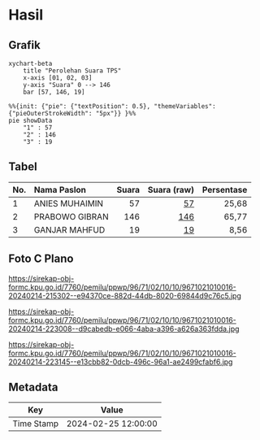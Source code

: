 # Hasil

## Grafik

```mermaid
xychart-beta
    title "Perolehan Suara TPS"
    x-axis [01, 02, 03]
    y-axis "Suara" 0 --> 146
    bar [57, 146, 19]
```

```mermaid
%%{init: {"pie": {"textPosition": 0.5}, "themeVariables": {"pieOuterStrokeWidth": "5px"}} }%%
pie showData
    "1" : 57
    "2" : 146
    "3" : 19
```

## Tabel

| No. | Nama Paslon    | Suara | Suara (raw) | Persentase |
|:--- |:-------------- | -----:| -----------:| ----------:|
| 1   | ANIES MUHAIMIN | 57    | [57][p-1]   | 25,68      |
| 2   | PRABOWO GIBRAN | 146   | [146][p-2]  | 65,77      |
| 3   | GANJAR MAHFUD  | 19    | [19][p-3]   | 8,56       |


[p-1]: https://github.com/gigit-pemilu/pemilu-2024-96-papua-barat-daya/blob/main/pilpres/hitung-suara/sub/96-papua-barat-daya/sub/71-kota-sorong/sub/02-sorong-timur/sub/1010-klamana/sub/016-tps/sub/paslon-1.txt
[p-2]: https://github.com/gigit-pemilu/pemilu-2024-96-papua-barat-daya/blob/main/pilpres/hitung-suara/sub/96-papua-barat-daya/sub/71-kota-sorong/sub/02-sorong-timur/sub/1010-klamana/sub/016-tps/sub/paslon-2.txt
[p-3]: https://github.com/gigit-pemilu/pemilu-2024-96-papua-barat-daya/blob/main/pilpres/hitung-suara/sub/96-papua-barat-daya/sub/71-kota-sorong/sub/02-sorong-timur/sub/1010-klamana/sub/016-tps/sub/paslon-3.txt

## Foto C Plano

https://sirekap-obj-formc.kpu.go.id/7760/pemilu/ppwp/96/71/02/10/10/9671021010016-20240214-215302--e94370ce-882d-44db-8020-69844d9c76c5.jpg

https://sirekap-obj-formc.kpu.go.id/7760/pemilu/ppwp/96/71/02/10/10/9671021010016-20240214-223008--d9cabedb-e066-4aba-a396-a626a363fdda.jpg

https://sirekap-obj-formc.kpu.go.id/7760/pemilu/ppwp/96/71/02/10/10/9671021010016-20240214-223145--e13cbb82-0dcb-496c-96a1-ae2499cfabf6.jpg


## Metadata

| Key        | Value               |
| ---------- | ------------------- |
| Time Stamp | 2024-02-25 12:00:00 |



